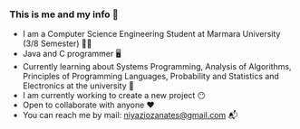 ### This is me and my info :crossed_fingers:

- I am a Computer Science Engineering Student at Marmara University (3/8 Semester) :student:
- Java and C programmer :desktop_computer:
- Currently learning about Systems Programming, Analysis of Algorithms, Principles of Programming Languages, Probability and Statistics and Electronics at the university :open_book:
- I am currently working to create a new project :no_mouth:
- Open to collaborate with anyone :hearts:
- You can reach me by mail: niyaziozanates@gmail.com 📬
